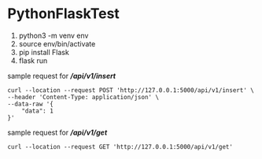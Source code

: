 # PythonFlaskTest

1. python3 -m venv env
2. source env/bin/activate
3. pip install Flask
4. flask run

sample request for _**/api/v1/insert**_

```
curl --location --request POST 'http://127.0.0.1:5000/api/v1/insert' \
--header 'Content-Type: application/json' \
--data-raw '{
    "data": 1
}'
```

sample request for _**/api/v1/get**_

```
curl --location --request GET 'http://127.0.0.1:5000/api/v1/get'
```
